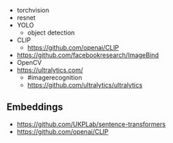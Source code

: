 - torchvision
- resnet
- YOLO
  - object detection
- CLIP
  - https://github.com/openai/CLIP
- https://github.com/facebookresearch/ImageBind
- OpenCV
- https://ultralytics.com/
  - #imagerecognition
  - https://github.com/ultralytics/ultralytics

## Embeddings

- https://github.com/UKPLab/sentence-transformers
- https://github.com/openai/CLIP
